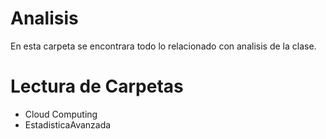 # Analisis
En esta carpeta se encontrara todo lo relacionado con analisis de la clase.

# Lectura de Carpetas

* Cloud Computing
* EstadisticaAvanzada
